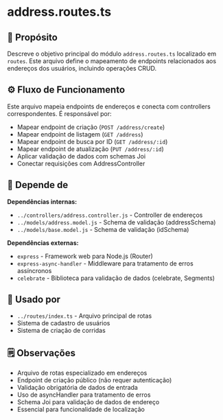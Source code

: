 # address.routes.ts

## 📘 Propósito
Descreve o objetivo principal do módulo `address.routes.ts` localizado em `routes`. Este arquivo define o mapeamento de endpoints relacionados aos endereços dos usuários, incluindo operações CRUD.

## ⚙️ Fluxo de Funcionamento
Este arquivo mapeia endpoints de endereços e conecta com controllers correspondentes. É responsável por:
- Mapear endpoint de criação (`POST /address/create`)
- Mapear endpoint de listagem (`GET /address`)
- Mapear endpoint de busca por ID (`GET /address/:id`)
- Mapear endpoint de atualização (`PUT /address/:id`)
- Aplicar validação de dados com schemas Joi
- Conectar requisições com AddressController

## 🔗 Depende de
**Dependências internas:**
- `../controllers/address.controller.js` - Controller de endereços
- `../models/address.model.js` - Schema de validação (addressSchema)
- `../models/base.model.js` - Schema de validação (idSchema)

**Dependências externas:**
- `express` - Framework web para Node.js (Router)
- `express-async-handler` - Middleware para tratamento de erros assíncronos
- `celebrate` - Biblioteca para validação de dados (celebrate, Segments)

## 🧩 Usado por
- `../routes/index.ts` - Arquivo principal de rotas
- Sistema de cadastro de usuários
- Sistema de criação de corridas

## 🗒️ Observações
- Arquivo de rotas especializado em endereços
- Endpoint de criação público (não requer autenticação)
- Validação obrigatória de dados de entrada
- Uso de asyncHandler para tratamento de erros
- Schema Joi para validação de dados de endereço
- Essencial para funcionalidade de localização
